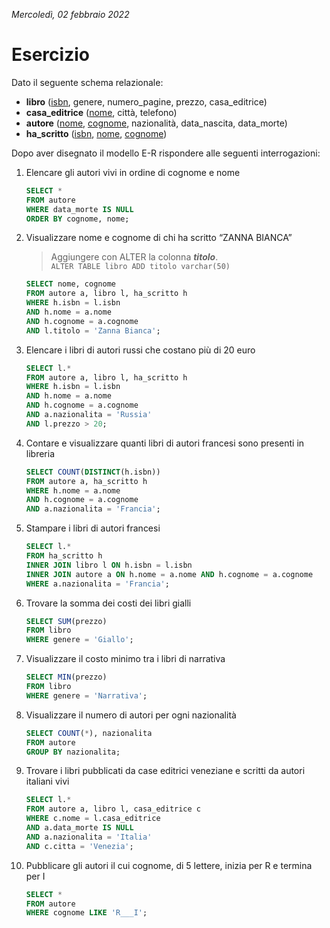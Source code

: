 *Mercoledì, 02 febbraio 2022*

# Esercizio

Dato il seguente schema relazionale:

- **libro** (<ins>isbn</ins>, genere, numero_pagine, prezzo, casa_editrice)
- **casa_editrice** (<ins>nome</ins>, città, telefono)
- **autore** (<ins>nome</ins>, <ins>cognome</ins>, nazionalità, data_nascita, data_morte)
- **ha_scritto** (<ins>isbn</ins>, <ins>nome</ins>, <ins>cognome</ins>)

Dopo aver disegnato il modello E-R rispondere alle seguenti interrogazioni:

1. Elencare gli autori vivi in ordine di cognome e nome

    ```sql
	SELECT *
    FROM autore
    WHERE data_morte IS NULL
    ORDER BY cognome, nome;
	```

2. Visualizzare nome e cognome di chi ha scritto “ZANNA BIANCA”

    > Aggiungere con ALTER la colonna ***titolo***.  
    > `ALTER TABLE libro ADD titolo varchar(50)`

    ```sql
	SELECT nome, cognome
    FROM autore a, libro l, ha_scritto h
    WHERE h.isbn = l.isbn
    AND h.nome = a.nome
    AND h.cognome = a.cognome
    AND l.titolo = 'Zanna Bianca';
	```

3. Elencare i libri di autori russi che costano più di 20 euro

    ```sql
	SELECT l.*
    FROM autore a, libro l, ha_scritto h
    WHERE h.isbn = l.isbn
    AND h.nome = a.nome
    AND h.cognome = a.cognome
    AND a.nazionalita = 'Russia'
    AND l.prezzo > 20;
	```

4. Contare e visualizzare quanti libri di autori francesi sono presenti in libreria

    ```sql
	SELECT COUNT(DISTINCT(h.isbn))
    FROM autore a, ha_scritto h
    WHERE h.nome = a.nome
    AND h.cognome = a.cognome
    AND a.nazionalita = 'Francia';
	```

5. Stampare i libri di autori francesi

    ```sql
	SELECT l.*
    FROM ha_scritto h
    INNER JOIN libro l ON h.isbn = l.isbn
    INNER JOIN autore a ON h.nome = a.nome AND h.cognome = a.cognome
    WHERE a.nazionalita = 'Francia';
	```

6. Trovare la somma dei costi dei libri gialli

    ```sql
	SELECT SUM(prezzo)
    FROM libro
    WHERE genere = 'Giallo';
	```

7. Visualizzare il costo minimo tra i libri di narrativa

    ```sql
	SELECT MIN(prezzo)
    FROM libro
    WHERE genere = 'Narrativa';
	```

8. Visualizzare il numero di autori per ogni nazionalità

    ```sql
	SELECT COUNT(*), nazionalita
    FROM autore
    GROUP BY nazionalita;
	```

9. Trovare i libri pubblicati da case editrici veneziane e scritti da autori italiani vivi

    ```sql
	SELECT l.*
    FROM autore a, libro l, casa_editrice c
    WHERE c.nome = l.casa_editrice
    AND a.data_morte IS NULL
    AND a.nazionalita = 'Italia'
    AND c.citta = 'Venezia';
	```

10. Pubblicare gli autori il cui cognome, di 5 lettere, inizia per R e termina per I

    ```sql
	SELECT *
    FROM autore
    WHERE cognome LIKE 'R___I';
	```